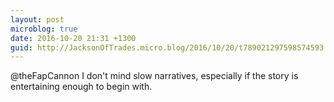 ```yaml
---
layout: post
microblog: true
date: 2016-10-20 21:31 +1300
guid: http://JacksonOfTrades.micro.blog/2016/10/20/t789021297598574593.html
---
```

@theFapCannon I don't mind slow narratives, especially if the story is entertaining enough to begin with.
